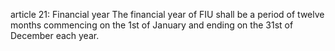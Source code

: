 article 21: Financial year
The financial year of FIU shall be a period of twelve months commencing on the 1st of January and ending on the 31st of December each year.
<ul>
</ul>